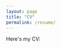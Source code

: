 ```yaml
---
layout: page
title: "CV"
permalink: /resume/
---
```


Here's my CV:

<object data="/assets/theActualCV_for_github_sept15.pdf" width="100%" height="600"></object>
